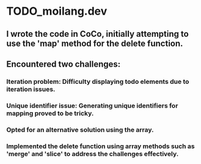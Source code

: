# TODO_moilang.dev
## I wrote the code in CoCo, initially attempting to use the 'map' method for the delete function.
## Encountered two challenges:
### Iteration problem: Difficulty displaying todo elements due to iteration issues.
### Unique identifier issue: Generating unique identifiers for mapping proved to be tricky.
### Opted for an alternative solution using the array.
### Implemented the delete function using array methods such as 'merge' and 'slice' to address the challenges effectively.
